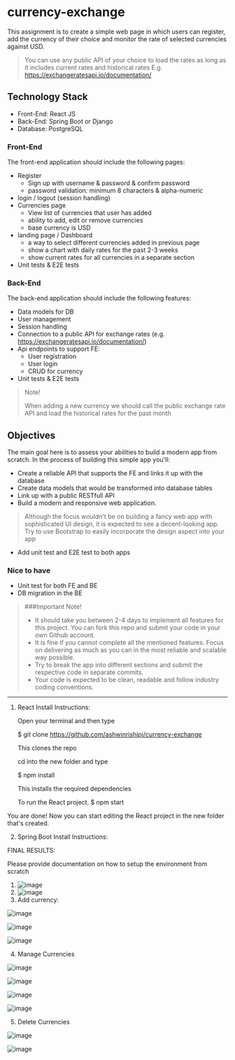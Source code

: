 # currency-exchange

This assignment is to create a simple web page in which users can register, add the currency of their choice and monitor the rate of selected currencies against USD. 

> You can use any public API of your choice to load the rates as long as it includes current rates and historical rates
> E.g. https://exchangeratesapi.io/documentation/

## Technology Stack
* Front-End: React JS
* Back-End: Spring Boot or Django
* Database: PostgreSQL

### Front-End
The front-end application should include the following pages:
* Register
    * Sign up with username & password & confirm password
    * password validation: minimum 8 characters & alpha-numeric 
* login / logout (session handling)
* Currencies page
    * View list of currencies that user has added
    * ability to add, edit or remove currencies
    * base currency is USD
* landing page / Dashboard
    * a way to select different currencies added in previous page
    * show a chart with daily rates for the past 2-3 weeks
    * show current rates for all currencies in a separate section
* Unit tests & E2E tests
    
### Back-End
The back-end application should include the following features:
* Data models for DB
* User management
* Session handling
* Connection to a public API for exchange rates (e.g. https://exchangeratesapi.io/documentation/)
* Api endpoints to support FE:
    * User registration
    * User login
    * CRUD for currency
* Unit tests & E2E tests

> Note!
> 
> When adding a new currency we should call the public exchange rate API and load the historical rates for the past month
        
  
## Objectives
The main goal here is to assess your abilities to build a modern app from scratch. In the process of building this simple app you'll:
* Create a reliable API that supports the FE and links it up with the database
* Create data models that would be transformed into database tables
* Link up with a public RESTfull API
* Build a modern and responsive web application. 
> Although the focus wouldn't be on building a fancy web app with sophisticated UI design, it is expected to see a decent-looking app. Try to use  Bootstrap to easily incorporate the design aspect into your app
* Add unit test and E2E test to both apps

### Nice to have
* Unit test for both FE and BE
* DB migration in the BE


> ###Important Note!
> 
> * It should take you between 2-4 days to implement all features for this project. You can fork this repo and submit your code in your own Github account.
> * It is fine if you cannot complete all the mentioned features. Focus on delivering as much as you can in the most reliable and scalable way possible.
> * Try to break the app into different sections and submit the respective code in separate commits.
> * Your code is expected to be clean, readable and follow industry coding conventions.





----------------------------------------------------------------------------------------------------------------------------------------------------------------------------

1.  React Install Instructions:



    Open your terminal and then type

    $ git clone https://github.com/ashwinrishipj/currency-exchange

    This clones the repo

    cd into the new folder and type

    $ npm install

    This installs the required dependencies

    To run the React project.
    $ npm start

You are done! Now you can start editing the React project in the new folder that's created.



2. Spring Boot Install Instructions:






FINAL RESULTS:

Please provide documentation on how to setup the environment from scratch
1. ![image](https://user-images.githubusercontent.com/32618311/139492048-f7c9021e-fec3-42d0-883d-852b7d3f2adb.png)
2. ![image](https://user-images.githubusercontent.com/32618311/139492108-d2d7f821-5699-4812-aa40-dfb9caad4671.png)
3. Add currency:


![image](https://user-images.githubusercontent.com/32618311/139492246-9d89dfe2-6202-49fb-8485-95d2adb4dd09.png)

![image](https://user-images.githubusercontent.com/32618311/139492265-cb8f3a72-0f2f-4cf9-85c1-9255cd38d265.png)

![image](https://user-images.githubusercontent.com/32618311/139492276-a63c9409-ee8b-4d3b-948e-bb7dac35432a.png)

4. Manage Currencies

![image](https://user-images.githubusercontent.com/32618311/139492310-5fdc44fc-f3ae-4daa-982f-1142c3f8ae6d.png)

![image](https://user-images.githubusercontent.com/32618311/139492341-0080feca-8746-44a8-b170-437021fd5860.png)

![image](https://user-images.githubusercontent.com/32618311/139492348-5889d9d9-3529-4e9c-adc3-1032189a79dc.png)

![image](https://user-images.githubusercontent.com/32618311/139492362-fe801907-c897-4992-8565-23cda5adcea0.png)

5. Delete Currencies


![image](https://user-images.githubusercontent.com/32618311/139492409-fab501e2-c20b-43e7-95b7-28447309b60e.png)

![image](https://user-images.githubusercontent.com/32618311/139492421-50326277-620e-458c-8272-2c2fc9403d11.png)





